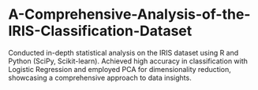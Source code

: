 # A-Comprehensive-Analysis-of-the-IRIS-Classification-Dataset
Conducted in-depth statistical analysis on the IRIS dataset using R and Python (SciPy, Scikit-learn). Achieved high accuracy in classification with Logistic Regression and employed PCA for dimensionality reduction, showcasing a comprehensive approach to data insights.
